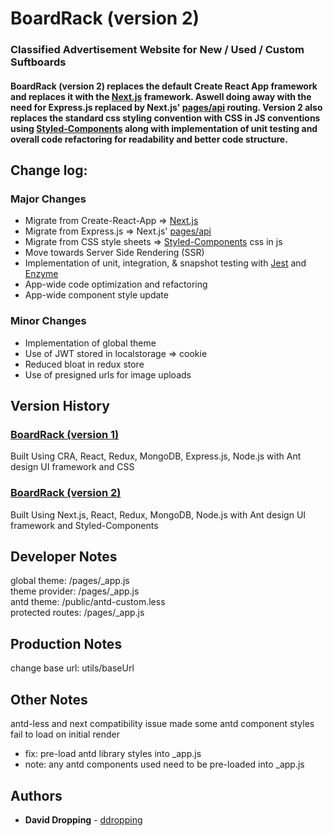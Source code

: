 # BoardRack (version 2)

### Classified Advertisement Website for New / Used / Custom Suftboards

#### BoardRack (version 2) replaces the default Create React App framework and replaces it with the [Next.js](https://github.com/zeit/next.js/) framework. Aswell doing away with the need for Express.js replaced by Next.js' [pages/api](https://nextjs.org/docs/api-routes/introduction) routing. Version 2 also replaces the standard css styling convention with CSS in JS conventions using [Styled-Components](https://github.com/styled-components/styled-components) along with implementation of unit testing and overall code refactoring for readability and better code structure.

## Change log:

### Major Changes

- Migrate from Create-React-App => [Next.js](https://github.com/zeit/next.js/)
- Migrate from Express.js => Next.js' [pages/api](https://nextjs.org/docs/api-routes/introduction)
- Migrate from CSS style sheets => [Styled-Components](https://github.com/styled-components/styled-components) css in js
- Move towards Server Side Rendering (SSR)
- Implementation of unit, integration, & snapshot testing with [Jest](https://github.com/facebook/jest) and [Enzyme](https://github.com/enzymejs/enzyme)
- App-wide code optimization and refactoring
- App-wide component style update

### Minor Changes

- Implementation of global theme
- Use of JWT stored in localstorage => cookie
- Reduced bloat in redux store
- Use of presigned urls for image uploads

## Version History

### [BoardRack (version 1)](https://github.com/DDropping/BoardRack)

Built Using CRA, React, Redux, MongoDB, Express.js, Node.js with Ant design UI framework and CSS

### [BoardRack (version 2)](https://github.com/DDropping/BoardRack_v2)

Built Using Next.js, React, Redux, MongoDB, Node.js with Ant design UI framework and Styled-Components

## Developer Notes

global theme: /pages/\_app.js  
theme provider: /pages/\_app.js  
antd theme: /public/antd-custom.less  
protected routes: /pages/\_app.js

## Production Notes

change base url: utils/baseUrl

## Other Notes

antd-less and next compatibility issue made some antd component styles fail to load on initial render

- fix: pre-load antd library styles into \_app.js
- note: any antd components used need to be pre-loaded into \_app.js

## Authors

- **David Dropping** - [ddropping](https://github.com/ddropping)
